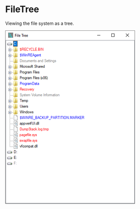 # FileTree

Viewing the file system as a tree.

![screen](https://raw.githubusercontent.com/c-not-around/file-tree/cd5c8a4511bc1f72500e877631ff6afc8bab9e84/screen.png)
